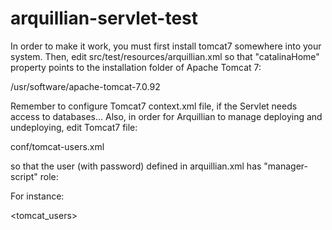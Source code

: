 # arquillian-servlet-test

In order to make it work, you must first install tomcat7 somewhere into your system.
Then, edit src/test/resources/arquillian.xml so that "catalinaHome" property points to
the installation folder of Apache Tomcat 7:

<property name="catalinaHome">/usr/software/apache-tomcat-7.0.92</property>

Remember to configure Tomcat7 context.xml file, if the Servlet needs access to databases...
Also, in order for Arquillian to manage deploying and undeploying, edit Tomcat7 file:

conf/tomcat-users.xml

so that the user (with password) defined in arquillian.xml has "manager-script" role:

For instance:


<tomcat_users>
    <role rolename="manager-gui"/>
    <role rolename="manager-jmx"/>
    <role rolename="manager-script"/>
    <user username="tomcat" password="tomcat" roles="manager-script, manager-jmx, manager-gui"/>
</tomcat-users>


